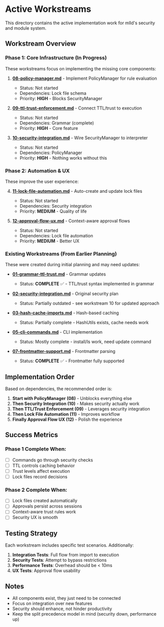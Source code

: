 # Active Workstreams

This directory contains the active implementation work for mlld's security and module system.

## Workstream Overview

### Phase 1: Core Infrastructure (In Progress)
These workstreams focus on implementing the missing core components:

1. **[08-policy-manager.md](./08-policy-manager.md)** - Implement PolicyManager for rule evaluation
   - Status: Not started
   - Dependencies: Lock file schema
   - Priority: **HIGH** - Blocks SecurityManager

2. **[09-ttl-trust-enforcement.md](./09-ttl-trust-enforcement.md)** - Connect TTL/trust to execution
   - Status: Not started  
   - Dependencies: Grammar (complete)
   - Priority: **HIGH** - Core feature

3. **[10-security-integration.md](./10-security-integration.md)** - Wire SecurityManager to interpreter
   - Status: Not started
   - Dependencies: PolicyManager
   - Priority: **HIGH** - Nothing works without this

### Phase 2: Automation & UX
These improve the user experience:

4. **[11-lock-file-automation.md](./11-lock-file-automation.md)** - Auto-create and update lock files
   - Status: Not started
   - Dependencies: Security integration
   - Priority: **MEDIUM** - Quality of life

5. **[12-approval-flow-ux.md](./12-approval-flow-ux.md)** - Context-aware approval flows
   - Status: Not started
   - Dependencies: Lock file automation
   - Priority: **MEDIUM** - Better UX

### Existing Workstreams (From Earlier Planning)
These were created during initial planning and may need updates:

- **[01-grammar-ttl-trust.md](./01-grammar-ttl-trust.md)** - Grammar updates
  - Status: **COMPLETE** ✅ - TTL/trust syntax implemented in grammar
  
- **[02-security-integration.md](./02-security-integration.md)** - Original security plan
  - Status: Partially outdated - see workstream 10 for updated approach
  
- **[03-hash-cache-imports.md](./03-hash-cache-imports.md)** - Hash-based caching
  - Status: Partially complete - HashUtils exists, cache needs work
  
- **[05-cli-commands.md](./05-cli-commands.md)** - CLI implementation
  - Status: Mostly complete - install/ls work, need update command
  
- **[07-frontmatter-support.md](./07-frontmatter-support.md)** - Frontmatter parsing
  - Status: **COMPLETE** ✅ - Frontmatter fully supported

## Implementation Order

Based on dependencies, the recommended order is:

1. **Start with PolicyManager (08)** - Unblocks everything else
2. **Then Security Integration (10)** - Makes security actually work
3. **Then TTL/Trust Enforcement (09)** - Leverages security integration
4. **Then Lock File Automation (11)** - Improves workflow
5. **Finally Approval Flow UX (12)** - Polish the experience

## Success Metrics

### Phase 1 Complete When:
- [ ] Commands go through security checks
- [ ] TTL controls caching behavior  
- [ ] Trust levels affect execution
- [ ] Lock files record decisions

### Phase 2 Complete When:
- [ ] Lock files created automatically
- [ ] Approvals persist across sessions
- [ ] Context-aware trust rules work
- [ ] Security UX is smooth

## Testing Strategy

Each workstream includes specific test scenarios. Additionally:

1. **Integration Tests**: Full flow from import to execution
2. **Security Tests**: Attempt to bypass restrictions
3. **Performance Tests**: Overhead should be < 10ms
4. **UX Tests**: Approval flow usability

## Notes

- All components exist, they just need to be connected
- Focus on integration over new features
- Security should enhance, not hinder productivity
- Keep the split precedence model in mind (security down, performance up)